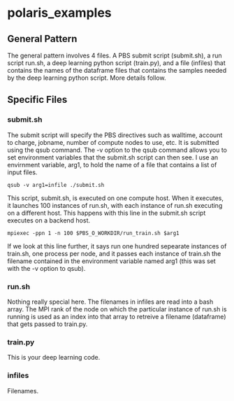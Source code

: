 # polaris_examples


## General Pattern
The general pattern involves 4 files. A PBS submit script (submit.sh), a run script run.sh, a deep learning python script (train.py), and a file (infiles) that contains the names of the dataframe files that contains the samples needed by the deep learning python script. More details follow.


## Specific Files

### submit.sh
The submit script will specify the PBS directives such as walltime, account to charge, jobname, number of compute nodes to use, etc. It is submitted using the qsub command. The -v option to the qsub command allows you to set environment variables that the submit.sh script can then see. I use an envirnment variable, arg1, to hold the name of a file that contains a list of input files.

```
qsub -v arg1=infile ./submit.sh
```

This script, submit.sh, is executed on one compute host. When it executes, it launches 100 instances of run.sh, with each instance of run.sh executing on a different host. This happens with this line in the submit.sh script executes on a backend host.

```
mpiexec -ppn 1 -n 100 $PBS_O_WORKDIR/run_train.sh $arg1
```

If we look at this line further, it says run one hundred sepearate instances of train.sh, one process per node, and it passes each instance of train.sh the filename contained in the environment variable named arg1 (this was set with the -v option to qsub).

### run.sh
Nothing really special here. The filenames in infiles are read into a bash array. The MPI rank of the node on which the particular instance of run.sh is running is used as an index into that array to retreive a filename (dataframe) that gets passed to train.py.


### train.py
This is your deep learning code. 


### infiles
Filenames.
